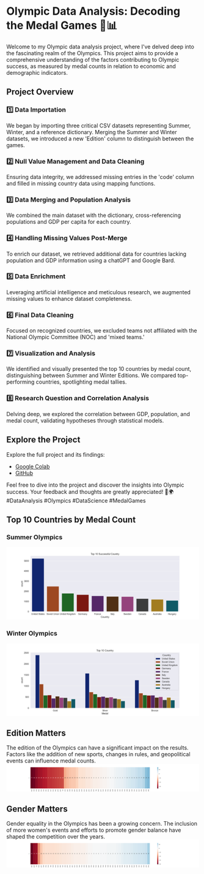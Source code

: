 # Olympic Data Analysis: Decoding the Medal Games 🏅📊

Welcome to my Olympic data analysis project, where I've delved deep into the fascinating realm of the Olympics. This project aims to provide a comprehensive understanding of the factors contributing to Olympic success, as measured by medal counts in relation to economic and demographic indicators.

## Project Overview

### 1️⃣ Data Importation

We began by importing three critical CSV datasets representing Summer, Winter, and a reference dictionary. Merging the Summer and Winter datasets, we introduced a new 'Edition' column to distinguish between the games.

### 2️⃣ Null Value Management and Data Cleaning

Ensuring data integrity, we addressed missing entries in the 'code' column and filled in missing country data using mapping functions.

### 3️⃣ Data Merging and Population Analysis

We combined the main dataset with the dictionary, cross-referencing populations and GDP per capita for each country.

### 4️⃣ Handling Missing Values Post-Merge

To enrich our dataset, we retrieved additional data for countries lacking population and GDP information using a chatGPT and Google Bard.

### 5️⃣ Data Enrichment

Leveraging artificial intelligence and meticulous research, we augmented missing values to enhance dataset completeness.

### 6️⃣ Final Data Cleaning

Focused on recognized countries, we excluded teams not affiliated with the National Olympic Committee (NOC) and 'mixed teams.'

### 7️⃣ Visualization and Analysis

We identified and visually presented the top 10 countries by medal count, distinguishing between Summer and Winter Editions. We compared top-performing countries, spotlighting medal tallies.

### 8️⃣ Research Question and Correlation Analysis

Delving deep, we explored the correlation between GDP, population, and medal count, validating hypotheses through statistical models.

## Explore the Project

Explore the full project and its findings:

- [Google Colab](https://lnkd.in/gsPhBsGq)
- [GitHub](https://lnkd.in/gbTeCy5R)

Feel free to dive into the project and discover the insights into Olympic success. Your feedback and thoughts are greatly appreciated! 🥇🌍 #DataAnalysis #Olympics #DataScience #MedalGames
## Top 10 Countries by Medal Count

### Summer Olympics
![Top 10 Summer](Top_10_country.png)

### Winter Olympics
![Top 10 Winter](top10_by_medals.png)
## Edition Matters

The edition of the Olympics can have a significant impact on the results. Factors like the addition of new sports, changes in rules, and geopolitical events can influence medal counts.
![heatmap_by_edition](heatmap_by_edition.png)

## Gender Matters

Gender equality in the Olympics has been a growing concern. The inclusion of more women's events and efforts to promote gender balance have shaped the competition over the years.
![heatmap_by_gender](heatmap_by_gender.png)



